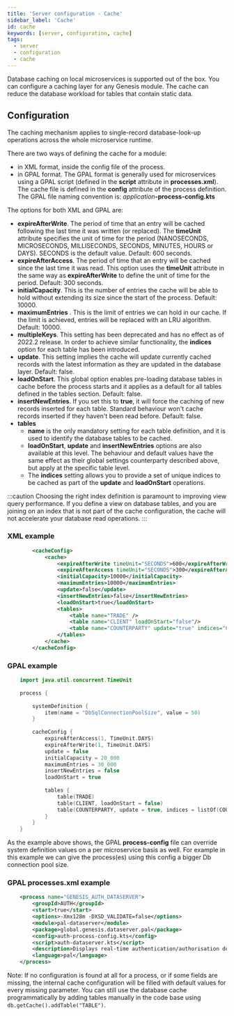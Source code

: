 ```yaml
---
title: 'Server configuration - Cache'
sidebar_label: 'Cache'
id: cache
keywords: [server, configuration, cache]
tags:
  - server
  - configuration
  - cache
---
```



Database caching on local microservices is supported out of the box. You can configure a caching layer for any Genesis module. The cache can reduce the database workload for tables that contain static data.

## Configuration

The caching mechanism applies to single-record database-look-up operations across the whole microservice runtime.

There are two ways of defining the cache for a module:

* in XML format, inside the config file of the process.
* in GPAL format. The GPAL format is generally used for microservices using a GPAL script (defined in the **script** attribute in **processes.xml**). The cache file is defined in the **config** attribute of the process definition. The GPAL file naming convention is: _application_**-process-config.kts**

The options for both XML and GPAL are:

* **expireAfterWrite**. The period of time that an entry will be cached following the last time it was written (or replaced). The **timeUnit** attribute specifies the unit of time for the period (NANOSECONDS, MICROSECONDS, MILLISECONDS, SECONDS, MINUTES, HOURS or DAYS). SECONDS is the default value. Default: 600 seconds.
* **expireAfterAccess**. The period of time that an entry will be cached since the last time it was read. This option uses the **timeUnit** attribute in the same way as **expireAfterWrite** to define the unit of time for the period. Default: 300 seconds.
* **initialCapacity**. This is the number of entries the cache will be able to hold without extending its size since the start of the process. Default: 10000.
* **maximumEntries** . This is the limit of entries we can hold in our cache. If the limit is achieved, entries will be replaced with an LRU algorithm. Default: 10000.
* **multipleKeys**. This setting has been deprecated and has no effect as of 2022.2 release. In order to achieve similar functionality, the **indices** option for each table has been introduced.
* **update**. This setting implies the cache will update currently cached records with the latest information as they are updated in the database layer. Default: false.
* **loadOnStart**. This global option enables pre-loading database tables in cache before the process starts and it applies as a default for all tables defined in the tables section. Default: false.
* **insertNewEntries**. If you set this to **true**, it will force the caching of new records inserted for each table. Standard behaviour won't cache records inserted if they haven't been read before. Default: false.
* **tables**
  * **name** is the only mandatory setting for each table definition, and it is used to identify the database tables to be cached.
  * **loadOnStart**, **update** and **insertNewEntries** options are also available at this level. The behaviour and default values have the same effect as their global settings counterparty described above, but apply at the specific table level.
  * The **indices** setting allows you to provide a set of unique indices to be cached as part of the **update** and **loadOnStart** operations.

:::caution
Choosing the right index definition is paramount to improving view query performance. If you define a view on database tables, and you are joining on an index that is not part of the cache configuration, the cache will not accelerate your database read operations.
:::

### XML example
```xml
        <cacheConfig>
    		<cache>
    			<expireAfterWrite timeUnit="SECONDS">600</expireAfterWrite>
    			<expireAfterAccess timeUnit="SECONDS">300</expireAfterAccess>
    			<initialCapacity>10000</initialCapacity>
    			<maximumEntries>10000</maximumEntries>
    			<update>false</update>
    			<insertNewEntries>false</insertNewEntries>
                <loadOnStart>true</loadOnStart>
    			<tables>
    				<table name="TRADE" />
    				<table name="CLIENT" loadOnStart="false"/>
                    <table name="COUNTERPARTY" update="true" indices="COUNTERPARTY_BY_ID|COUNTERPARTY_BY_LONG_NAME" insertNewEntries="true"/>
    			</tables>
    		</cache>
    	</cacheConfig>
```
### GPAL example
```kotlin
    import java.util.concurrent.TimeUnit
    
    process {
    
        systemDefinition {
            item(name = "DbSqlConnectionPoolSize", value = 50)
        }
    
        cacheConfig {
            expireAfterAccess(1, TimeUnit.DAYS)
            expireAfterWrite(1, TimeUnit.DAYS)
            update = false
            initialCapacity = 20_000
            maximumEntries = 30_000
            insertNewEntries = false
            loadOnStart = true
    
            tables {
                table(TRADE)
                table(CLIENT, loadOnStart = false)
                table(COUNTERPARTY, update = true, indices = listOf(COUNTERPARTY.BY_ID, COUNTERPARTY.BY_LONG_NAME), insertNewEntries = true)
            }
        }
    }
```

As the example above shows, the GPAL **process-config** file can override system definition values on a per microservice basis as well. For example in this example we can give the process(es) using this config a bigger Db connection pool size.

### GPAL processes.xml example
```xml
    <process name="GENESIS_AUTH_DATASERVER">
        <groupId>AUTH</groupId>
        <start>true</start>
        <options>-Xmx128m -DXSD_VALIDATE=false</options>
        <module>pal-dataserver</module>
        <package>global.genesis.dataserver.pal</package>
        <config>auth-process-config.kts</config>
        <script>auth-dataserver.kts</script>
        <description>Displays real-time authentication/authorisation details</description>
        <language>pal</language>
    </process>
```

Note: If no configuration is found at all for a process, or if some fields are missing, the internal cache configuration will be filled with default values for every missing parameter. You can still use the database cache programmatically by adding tables manually in the code base using ```db.getCache().addTable("TABLE")```.
